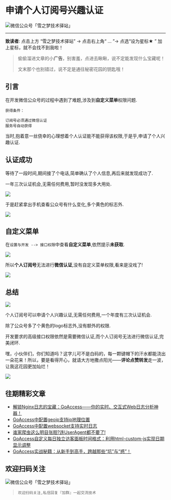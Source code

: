 # 申请个人订阅号兴趣认证

![微信公众号「雪之梦技术驿站」](https://files.mdnice.com/user/71390/cdf074dc-564e-4016-aaa5-4517826bf9c2.gif)

---

**致读者**: 点击上方 “雪之梦技术驿站” → 点击右上角“ ... ”→ 点选“设为星标★ ” 加上星标，就不会找不到我啦！  

> 偷偷溜进文章的小**广告**，别害羞，点进去瞅瞅，说不定能发现什么宝藏呢！
>
> 文末那个也别错过，说不定是通往秘密花园的钥匙哦！

## 引言

在开发微信公众号的过程中遇到了难题,涉及到**自定义菜单**权限问题.

```
获得条件：

订阅号必须通过微信认证
服务号自动获得
```

当时,抱着意一丝侥幸的心理想着个人认证能不能获得该权限,于是乎,申请了个人兴趣认证.

## 认证成功

等待了一段时间,期间接了个电话,简单确认了个人信息,再后来就发现成功了.

一年三次认证机会,无需任何费用,暂时没发现多大用处.

![](https://files.mdnice.com/user/71390/f6222b23-58c2-4112-8758-fa98c2ce6848.png)

于是赶紧拿出手机查看公众号有什么变化,多个黄色的标志外.

![](https://files.mdnice.com/user/71390/1e2f9acd-c4dd-4496-86db-b8378d0f41cc.png)

## 自定义菜单

在`设置与开发 --> 接口权限`中查看**自定义菜单**,依然提示**未获取**.

![](https://files.mdnice.com/user/71390/05e67e92-2802-4a5c-ac14-40f456074694.png)

所以**个人订阅号**无法进行**微信认证**,没有自定义菜单权限,看来是没戏了!

![](https://files.mdnice.com/user/71390/f6d479bd-061c-45df-aa06-6489fbfcdf2d.png)

## 总结

![](https://files.mdnice.com/user/71390/2d946504-b988-4068-a3e0-a8614e2ce871.png)

个人订阅号可以申请个人兴趣认证,无需任何费用,一个年度有三次认证机会.

除了公众号多了个黄色的logo标志外,没有额外的权限.

开发要求的高级接口权限依然是需要微信认证,而个人订阅号无法进行微信认证,完美闭环.

嘿，小伙伴们，你们知道吗？这字儿可不是白码的，每一颗键帽下的汗水都能浇出一朵花来！所以，要是看得开心，就请大方地撒点阳光——**评论点赞转发**走一波，让我这花园更加灿烂！

![](https://files.mdnice.com/user/71390/44ab1fd4-0495-4a66-9259-f83e57dc0e76.png)

## 往期精彩文章

- [解锁Nginx日志的宝藏：GoAccess——你的实时、交互式Web日志分析神器！](https://mp.weixin.qq.com/s/CcbhNsdorentS9jHTwAOMQ)
- [GoAccess中配置geoip支持ip地理位置](https://mp.weixin.qq.com/s?__biz=MzU3NTc1MDMwOQ==&mid=2247484416&idx=1&sn=769d951e80b61b6d9de4d543dfab0a96&chksm=fd1f2dcaca68a4dcc06c741978d3555ad4c2d2cce58cecbdbdfdc0e1278be084c592b1aa7dfd&payreadticket=HArebnqO4mbeqKrubRMmUIqSqlwjekBCPRKSH5bmrwrxcP3pDPPAoUg2kxZjPVpDUIlyjFo#rd)
- [GoAccess中配置websocket支持实时日志](https://mp.weixin.qq.com/s?__biz=MzU3NTc1MDMwOQ==&mid=2247484441&idx=1&sn=12996994a835aba76076d0b749ef9aaf&chksm=fd1f2dd3ca68a4c5417ff3b2d02cedf1f6f721db1616f2f8824b9824c000a28226901888f6b5&token=1667898534&lang=zh_CN#rd)
- [谁家爬虫这么明目张胆?连UserAgent都不要了!](https://mp.weixin.qq.com/s?__biz=MzU3NTc1MDMwOQ==&mid=2247484695&idx=1&sn=91c6afb16c400ac5c23d7e13b4d4971f&chksm=fd1f2cddca68a5cbdecd9e383efd87461af8f8d00e9495a33063ade73f72eceb207cdc93615f&token=1289104885&lang=zh_CN#rd)
- [GoAccess自定义每日独立访客面板时间格式：利用html-custom-js实现日期显示调整](https://mp.weixin.qq.com/s?__biz=MzU3NTc1MDMwOQ==&mid=2247484696&idx=1&sn=06bb0691a84c3ab3e3a942f1bf05128f&chksm=fd1f2cd2ca68a5c4e0566ce60a92c6d75622e222cf38dd19a3fcb94208ec1ced68731efa072e&token=1289104885&lang=zh_CN#rd)
- [GoAccess实战秘籍：从新手到高手，跨越那些“坑”与“惑”！](https://mp.weixin.qq.com/s?__biz=MzU3NTc1MDMwOQ==&mid=2247484472&idx=1&sn=ff44b15ef5e8ac75e6f17837f23d8321&chksm=fd1f2df2ca68a4e4f0b2e1d1c18c0bde441f908476a11823fbb656697747f65ddf5c7ae15da7&token=1289104885&lang=zh_CN#rd)

## 欢迎扫码关注

![微信公众号「雪之梦技术驿站」](https://files.mdnice.com/user/71390/2f6cef19-53af-4934-aa53-1e91924b3364.jpg)

> `欢迎扫码关注,私信回复『加群』一起交流技术`